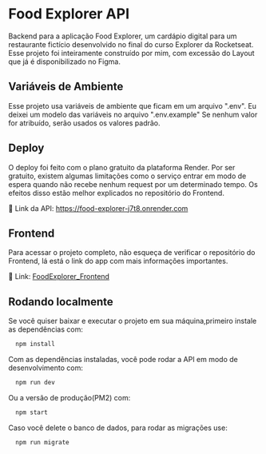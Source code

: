 
# Food Explorer API

Backend para a aplicação Food Explorer, um cardápio digital para um restaurante fictício desenvolvido no final do curso Explorer da Rocketseat. Esse projeto foi inteiramente construído por mim, com excessão do Layout que já é disponibilizado no Figma.


## Variáveis de Ambiente

Esse projeto usa variáveis de ambiente que ficam em um arquivo ".env". Eu deixei um modelo das variáveis no arquivo ".env.example" Se nenhum valor for atribuído, serão usados os valores padrão.


## Deploy

O deploy foi feito com o plano gratuito da plataforma Render. Por ser gratuito, existem algumas limitações como o serviço entrar em modo de espera quando não recebe nenhum request por um determinado tempo. Os efeitos disso estão melhor explicados no repositório do Frontend.

🔗 Link da API: https://food-explorer-j7t8.onrender.com


## Frontend

Para acessar o projeto completo, não esqueça de verificar o repositório do Frontend, lá está o link do app com mais informações importantes.

🔗 Link: [FoodExplorer_Frontend](https://github.com/sogbog/FoodExplorer_Frontend)
## Rodando localmente

Se você quiser baixar e executar o projeto em sua máquina,primeiro instale as dependências com:

```bash
  npm install
```

Com as dependências instaladas, você pode rodar a API em modo de desenvolvimento com:

```bash
  npm run dev
```

Ou a versão de produção(PM2) com:

```bash
  npm start
```

Caso você delete o banco de dados, para rodar as migrações use:

```bash
  npm run migrate
```
